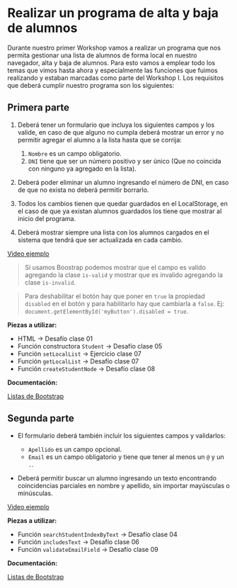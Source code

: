 # Realizar un programa de alta y baja de alumnos

Durante nuestro primer Workshop vamos a realizar un programa que nos permita gestionar una lista de alumnos de forma local en nuestro navegador, alta y baja de alumnos. Para esto vamos a emplear todo los temas que vimos hasta ahora y especialmente las funciones que fuimos realizando y estaban marcadas como parte del Workshop I. Los requisitos que deberá cumplir nuestro programa son los siguientes:

## Primera parte

1. Deberá tener un formulario que incluya los siguientes campos y los valide, en caso de que alguno no cumpla deberá mostrar un error y no permitir agregar el alumno a la lista hasta que se corrija:

   1. `Nombre` es un campo obligatorio.
   2. `DNI` tiene que ser un número positivo y ser único (Que no coincida con ninguno ya agregado en la lista).

2. Deberá poder eliminar un alumno ingresando el número de DNI, en caso de que no exista no deberá permitir borrarlo.

3. Todos los cambios tienen que quedar guardados en el LocalStorage, en el caso de que ya existan alumnos guardados los tiene que mostrar al inicio del programa.

4. Deberá mostrar siempre una lista con los alumnos cargados en el sistema que tendrá que ser actualizada en cada cambio.

[Video ejemplo](https://www.useloom.com/share/737f633426a54478ac3e4bedca88e7a9)

> Si usamos Boostrap podemos mostrar que el campo es valido agregando la clase `is-valid` y mostrar que es invalido agregando la clase `is-invalid`. 

> Para deshabilitar el botón hay que poner en `true` la propiedad `disabled` en el botón y para habilitarlo hay que cambiarla a `false`. Ej: `document.getElementById('myButton').disabled = true`.

**Piezas a utilizar:**

- HTML -> Desafío clase 01
- Función constructora `Student` -> Desafío clase 05
- Función `setLocalList` -> Ejercicio clase 07
- Función `getLocalList` -> Desafío clase 07
- Función `createStudentNode` -> Desafío clase 08

**Documentación:**

[Listas de Bootstrap](https://getbootstrap.com/docs/4.1/components/list-group/)

## Segunda parte

- El formulario deberá también incluir los siguientes campos y validarlos:

   - `Apellido` es un campo opcional.
   - `Email` es un campo obligatorio y tiene que tener al menos un `@` y un `.`.

- Deberá permitir buscar un alumno ingresando un texto encontrando coincidencias parciales en nombre y apellido, sin importar mayúsculas o minúsculas.

[Video ejemplo](https://www.useloom.com/share/a778fea2b13e49609f1de19ac8d47359)

**Piezas a utilizar:**

- Función `searchStudentIndexByText` -> Desafío clase 04
- Función `includesText` -> Desafío clase 06
- Función `validateEmailField` -> Desafío clase 09

**Documentación:**

[Listas de Bootstrap](https://getbootstrap.com/docs/4.1/components/list-group/)


